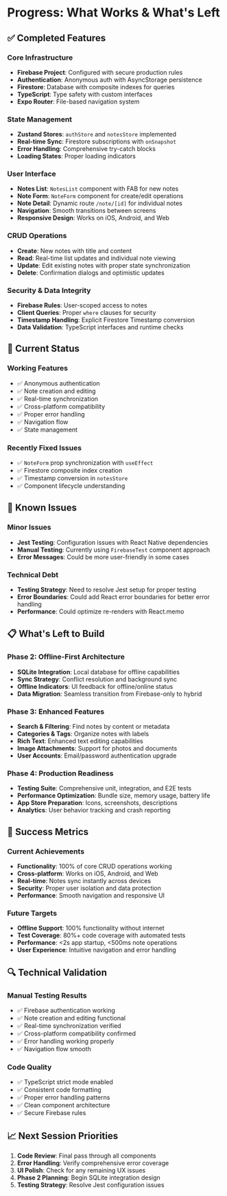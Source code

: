 # Progress: What Works & What's Left

## ✅ Completed Features

### Core Infrastructure

- **Firebase Project**: Configured with secure production rules
- **Authentication**: Anonymous auth with AsyncStorage persistence
- **Firestore**: Database with composite indexes for queries
- **TypeScript**: Type safety with custom interfaces
- **Expo Router**: File-based navigation system

### State Management

- **Zustand Stores**: `authStore` and `notesStore` implemented
- **Real-time Sync**: Firestore subscriptions with `onSnapshot`
- **Error Handling**: Comprehensive try-catch blocks
- **Loading States**: Proper loading indicators

### User Interface

- **Notes List**: `NotesList` component with FAB for new notes
- **Note Form**: `NoteForm` component for create/edit operations
- **Note Detail**: Dynamic route `/note/[id]` for individual notes
- **Navigation**: Smooth transitions between screens
- **Responsive Design**: Works on iOS, Android, and Web

### CRUD Operations

- **Create**: New notes with title and content
- **Read**: Real-time list updates and individual note viewing
- **Update**: Edit existing notes with proper state synchronization
- **Delete**: Confirmation dialogs and optimistic updates

### Security & Data Integrity

- **Firebase Rules**: User-scoped access to notes
- **Client Queries**: Proper `where` clauses for security
- **Timestamp Handling**: Explicit Firestore Timestamp conversion
- **Data Validation**: TypeScript interfaces and runtime checks

## 🔄 Current Status

### Working Features

- ✅ Anonymous authentication
- ✅ Note creation and editing
- ✅ Real-time synchronization
- ✅ Cross-platform compatibility
- ✅ Proper error handling
- ✅ Navigation flow
- ✅ State management

### Recently Fixed Issues

- ✅ `NoteForm` prop synchronization with `useEffect`
- ✅ Firestore composite index creation
- ✅ Timestamp conversion in `notesStore`
- ✅ Component lifecycle understanding

## 🚧 Known Issues

### Minor Issues

- **Jest Testing**: Configuration issues with React Native dependencies
- **Manual Testing**: Currently using `FirebaseTest` component approach
- **Error Messages**: Could be more user-friendly in some cases

### Technical Debt

- **Testing Strategy**: Need to resolve Jest setup for proper testing
- **Error Boundaries**: Could add React error boundaries for better error handling
- **Performance**: Could optimize re-renders with React.memo

## 📋 What's Left to Build

### Phase 2: Offline-First Architecture

- **SQLite Integration**: Local database for offline capabilities
- **Sync Strategy**: Conflict resolution and background sync
- **Offline Indicators**: UI feedback for offline/online status
- **Data Migration**: Seamless transition from Firebase-only to hybrid

### Phase 3: Enhanced Features

- **Search & Filtering**: Find notes by content or metadata
- **Categories & Tags**: Organize notes with labels
- **Rich Text**: Enhanced text editing capabilities
- **Image Attachments**: Support for photos and documents
- **User Accounts**: Email/password authentication upgrade

### Phase 4: Production Readiness

- **Testing Suite**: Comprehensive unit, integration, and E2E tests
- **Performance Optimization**: Bundle size, memory usage, battery life
- **App Store Preparation**: Icons, screenshots, descriptions
- **Analytics**: User behavior tracking and crash reporting

## 🎯 Success Metrics

### Current Achievements

- **Functionality**: 100% of core CRUD operations working
- **Cross-platform**: Works on iOS, Android, and Web
- **Real-time**: Notes sync instantly across devices
- **Security**: Proper user isolation and data protection
- **Performance**: Smooth navigation and responsive UI

### Future Targets

- **Offline Support**: 100% functionality without internet
- **Test Coverage**: 80%+ code coverage with automated tests
- **Performance**: <2s app startup, <500ms note operations
- **User Experience**: Intuitive navigation and error handling

## 🔍 Technical Validation

### Manual Testing Results

- ✅ Firebase authentication working
- ✅ Note creation and editing functional
- ✅ Real-time synchronization verified
- ✅ Cross-platform compatibility confirmed
- ✅ Error handling working properly
- ✅ Navigation flow smooth

### Code Quality

- ✅ TypeScript strict mode enabled
- ✅ Consistent code formatting
- ✅ Proper error handling patterns
- ✅ Clean component architecture
- ✅ Secure Firebase rules

## 📈 Next Session Priorities

1. **Code Review**: Final pass through all components
2. **Error Handling**: Verify comprehensive error coverage
3. **UI Polish**: Check for any remaining UX issues
4. **Phase 2 Planning**: Begin SQLite integration design
5. **Testing Strategy**: Resolve Jest configuration issues
